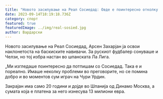 ```yaml
---
title: "Новото засилување на Реал Сосиедад: Овде е поинтересно отколку во Челзи"
date: 2023-09-14T18:19:18.736Z
category: спорт
featured: true
featuredImage: ../img/real-sosied.jpg
author: Вардарски
---
```

Новото засилување на Реал Сосиедад, Арсен Захарјан ја освои наклонетоста на баскиските навивачи. За рускиот фудбалер сонуваше и Челзи, но тој избра настан во шпанската Ла Лига.

„Ми изгледаше поинтересно да потпишам со Сосиедад. Така е и пореално. Имаше неколку проблеми во преговорите, но се помина добро и во моментов сум играч на Чури Урдин.

Закрајан има само 20 години и дојде во Шпанија од Динамо Москва, а сумата која е платена за него изнесува 13 милиони евра.